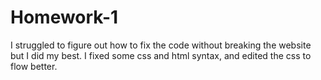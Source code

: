 # Homework-1
I struggled to figure out how to fix the code without breaking the website but I did my best.
I fixed some css and html syntax, and edited the css to flow better.
